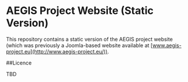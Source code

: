 # AEGIS Project Website (Static Version)

This repository contains a static version of the AEGIS project website
(which was previously a Joomla-based website available at [www.aegis-project.eu](http://www.aegis-project.eu/)).

##Licence

TBD
